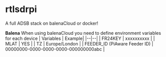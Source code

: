 # rtlsdrpi
A full ADSB stack on balenaCloud or docker!

**Balena**
When using balenaCloud you need to define environment variables for each device
| Variables | Example|
|--|--|
| FR24KEY | xxxxxxxxxx |
| MLAT | YES |
| TZ | Europe/London |
| FEEDER_ID (PiAware Feeder ID) | 00000000-0000-0000-0000-000000000abc |
